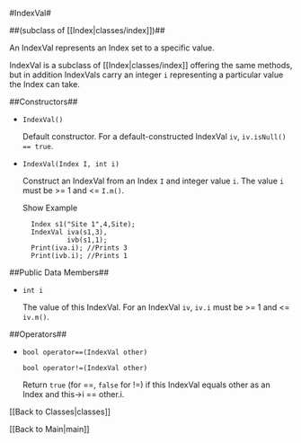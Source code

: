 #IndexVal#

##(subclass of [[Index|classes/index]])##

An IndexVal represents an Index set to a specific value.

IndexVal is a subclass of [[Index|classes/index]] offering the same methods, but in addition
IndexVals carry an integer `i` representing a particular value the Index can take.


##Constructors##

* `IndexVal()`

  Default constructor. For a default-constructed IndexVal `iv`, `iv.isNull() == true`.

* `IndexVal(Index I, int i)`

  Construct an IndexVal from an Index `I` and integer value `i`.
  The value `i` must be >= 1 and <= `I.m()`.

  <div class="example_clicker">Show Example</div>

        Index s1("Site 1",4,Site);
        IndexVal iva(s1,3),
                 ivb(s1,1);
        Print(iva.i); //Prints 3
        Print(ivb.i); //Prints 1

##Public Data Members##

* `int i`

  The value of this IndexVal. For an IndexVal `iv`, `iv.i` must be >= 1 and <= `iv.m()`.

##Operators##

* `bool operator==(IndexVal other)`  

  `bool operator!=(IndexVal other)`  

  Return `true` (for ==, `false` for !=) if this IndexVal equals other as an Index and this->i == other.i.


[[Back to Classes|classes]]

[[Back to Main|main]]

